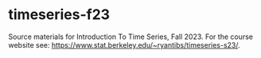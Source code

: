 # timeseries-f23

Source materials for Introduction To Time Series, Fall 2023.
For the course website see: https://www.stat.berkeley.edu/~ryantibs/timeseries-s23/.
